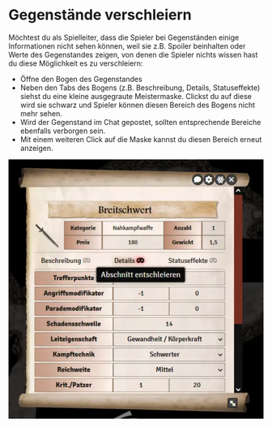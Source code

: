 # Gegenstände verschleiern

Möchtest du als Spielleiter, dass die Spieler bei Gegenständen einige Informationen nicht sehen können, weil sie z.B. Spoiler beinhalten oder Werte des Gegenstandes zeigen, von denen die Spieler nichts wissen hast du diese Möglichkeit es zu verschleiern:

* Öffne den Bogen des Gegenstandes
* Neben den Tabs des Bogens (z.B. Beschreibung, Details, Statuseffekte) siehst du eine kleine ausgegraute Meistermaske. Clickst du auf diese wird sie schwarz und Spieler können diesen Bereich des Bogens nicht mehr sehen.
* Wird der Gegenstand im Chat gepostet, sollten entsprechende Bereiche ebenfalls verborgen sein.
* Mit einem weiteren Click auf die Maske kannst du diesen Bereich erneut anzeigen.

![Verschleiern](de/images/verschleiern-1.webp)